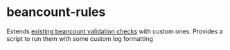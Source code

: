 # beancount-rules
Extends [existing beancount validation checks]([url](https://github.com/beancount/beancount/blob/master/beancount/ops/validation.py)https://github.com/beancount/beancount/blob/master/beancount/ops/validation.py) with custom ones. Provides a script to run them with some custom log formatting
